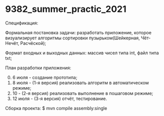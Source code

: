 # 9382_summer_practic_2021

Спецификация:

Формальная постановка задачи: разработать приложение, которое визуализирует алгоритмы сортировки пузырьком(Шейкерная, Чёт-Нечёт, Расчёской);

Формат входных и выходных данных: массив чисел типа int, файл типа txt;

План разработки приложения:  

0) 6 июля - создание прототипа;
1) 8 июля - (1-я версия) реализовать алгоритм в автоматическом режиме;
2) 10 - (2-я версия) реализовать выполнение в пошаговом режиме;
3) 12 июля - (3-я версия) отчёт, тестирование.


Сборка проекта:
$  mvn compile assembly:single
